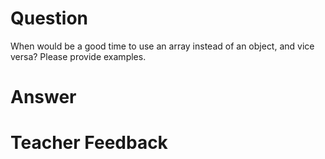 # Question
When would be a good time to use an array instead of an object, and vice versa? Please provide examples.

# Answer


# Teacher Feedback